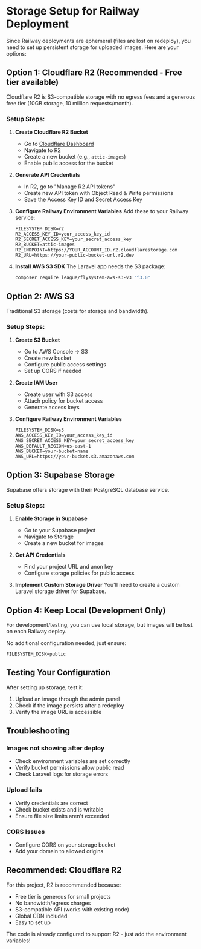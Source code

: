 # Storage Setup for Railway Deployment

Since Railway deployments are ephemeral (files are lost on redeploy), you need to set up persistent storage for uploaded images. Here are your options:

## Option 1: Cloudflare R2 (Recommended - Free tier available)

Cloudflare R2 is S3-compatible storage with no egress fees and a generous free tier (10GB storage, 10 million requests/month).

### Setup Steps:

1. **Create Cloudflare R2 Bucket**
   - Go to [Cloudflare Dashboard](https://dash.cloudflare.com/)
   - Navigate to R2
   - Create a new bucket (e.g., `attic-images`)
   - Enable public access for the bucket

2. **Generate API Credentials**
   - In R2, go to "Manage R2 API tokens"
   - Create new API token with Object Read & Write permissions
   - Save the Access Key ID and Secret Access Key

3. **Configure Railway Environment Variables**
   Add these to your Railway service:
   ```
   FILESYSTEM_DISK=r2
   R2_ACCESS_KEY_ID=your_access_key_id
   R2_SECRET_ACCESS_KEY=your_secret_access_key
   R2_BUCKET=attic-images
   R2_ENDPOINT=https://YOUR_ACCOUNT_ID.r2.cloudflarestorage.com
   R2_URL=https://your-public-bucket-url.r2.dev
   ```

4. **Install AWS S3 SDK**
   The Laravel app needs the S3 package:
   ```bash
   composer require league/flysystem-aws-s3-v3 "^3.0"
   ```

## Option 2: AWS S3

Traditional S3 storage (costs for storage and bandwidth).

### Setup Steps:

1. **Create S3 Bucket**
   - Go to AWS Console → S3
   - Create new bucket
   - Configure public access settings
   - Set up CORS if needed

2. **Create IAM User**
   - Create user with S3 access
   - Attach policy for bucket access
   - Generate access keys

3. **Configure Railway Environment Variables**
   ```
   FILESYSTEM_DISK=s3
   AWS_ACCESS_KEY_ID=your_access_key_id
   AWS_SECRET_ACCESS_KEY=your_secret_access_key
   AWS_DEFAULT_REGION=us-east-1
   AWS_BUCKET=your-bucket-name
   AWS_URL=https://your-bucket.s3.amazonaws.com
   ```

## Option 3: Supabase Storage

Supabase offers storage with their PostgreSQL database service.

### Setup Steps:

1. **Enable Storage in Supabase**
   - Go to your Supabase project
   - Navigate to Storage
   - Create a new bucket for images

2. **Get API Credentials**
   - Find your project URL and anon key
   - Configure storage policies for public access

3. **Implement Custom Storage Driver**
   You'll need to create a custom Laravel storage driver for Supabase.

## Option 4: Keep Local (Development Only)

For development/testing, you can use local storage, but images will be lost on each Railway deploy.

No additional configuration needed, just ensure:
```
FILESYSTEM_DISK=public
```

## Testing Your Configuration

After setting up storage, test it:

1. Upload an image through the admin panel
2. Check if the image persists after a redeploy
3. Verify the image URL is accessible

## Troubleshooting

### Images not showing after deploy
- Check environment variables are set correctly
- Verify bucket permissions allow public read
- Check Laravel logs for storage errors

### Upload fails
- Verify credentials are correct
- Check bucket exists and is writable
- Ensure file size limits aren't exceeded

### CORS Issues
- Configure CORS on your storage bucket
- Add your domain to allowed origins

## Recommended: Cloudflare R2

For this project, R2 is recommended because:
- Free tier is generous for small projects
- No bandwidth/egress charges
- S3-compatible API (works with existing code)
- Global CDN included
- Easy to set up

The code is already configured to support R2 - just add the environment variables!